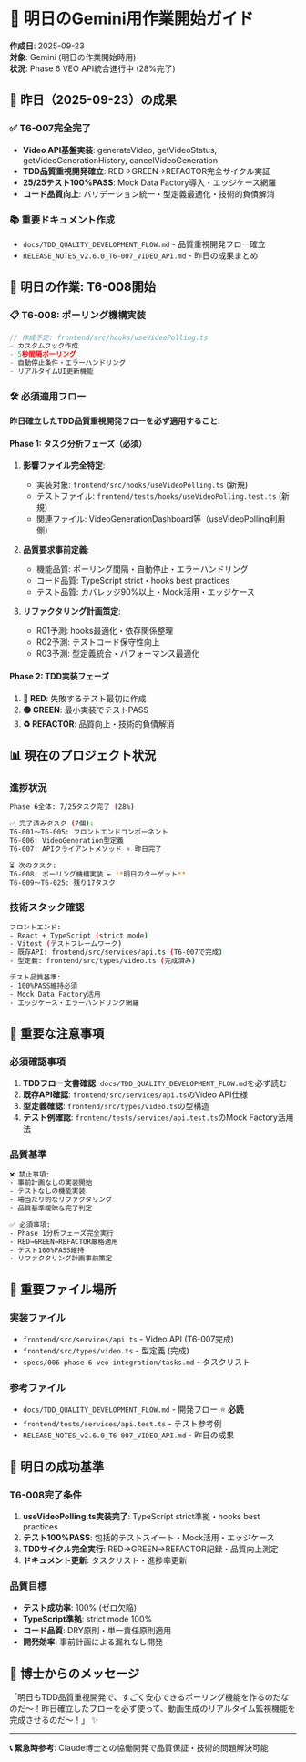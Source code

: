 # 🚀 明日のGemini用作業開始ガイド

**作成日**: 2025-09-23  
**対象**: Gemini (明日の作業開始時用)  
**状況**: Phase 6 VEO API統合進行中 (28%完了)

## 🎯 **昨日（2025-09-23）の成果**

### ✅ **T6-007完全完了**
- **Video API基盤実装**: generateVideo, getVideoStatus, getVideoGenerationHistory, cancelVideoGeneration
- **TDD品質重視開発確立**: RED→GREEN→REFACTOR完全サイクル実証
- **25/25テスト100%PASS**: Mock Data Factory導入・エッジケース網羅
- **コード品質向上**: バリデーション統一・型定義最適化・技術的負債解消

### 📚 **重要ドキュメント作成**
- `docs/TDD_QUALITY_DEVELOPMENT_FLOW.md` - 品質重視開発フロー確立
- `RELEASE_NOTES_v2.6.0_T6-007_VIDEO_API.md` - 昨日の成果まとめ

## 🎯 **明日の作業: T6-008開始**

### 📋 **T6-008: ポーリング機構実装**
```typescript
// 作成予定: frontend/src/hooks/useVideoPolling.ts
- カスタムフック作成
- 5秒間隔ポーリング  
- 自動停止条件・エラーハンドリング
- リアルタイムUI更新機能
```

### 🛠️ **必須適用フロー**
**昨日確立したTDD品質重視開発フローを必ず適用すること**:

#### Phase 1: タスク分析フェーズ（必須）
1. **影響ファイル完全特定**:
   - 実装対象: `frontend/src/hooks/useVideoPolling.ts` (新規)
   - テストファイル: `frontend/tests/hooks/useVideoPolling.test.ts` (新規)
   - 関連ファイル: VideoGenerationDashboard等（useVideoPolling利用側）

2. **品質要求事前定義**:
   - 機能品質: ポーリング間隔・自動停止・エラーハンドリング
   - コード品質: TypeScript strict・hooks best practices
   - テスト品質: カバレッジ90%以上・Mock活用・エッジケース

3. **リファクタリング計画策定**:
   - R01予測: hooks最適化・依存関係整理
   - R02予測: テストコード保守性向上
   - R03予測: 型定義統合・パフォーマンス最適化

#### Phase 2: TDD実装フェーズ
1. **🔴 RED**: 失敗するテスト最初に作成
2. **🟢 GREEN**: 最小実装でテストPASS
3. **♻️ REFACTOR**: 品質向上・技術的負債解消

## 📊 **現在のプロジェクト状況**

### 進捗状況
```bash
Phase 6全体: 7/25タスク完了 (28%)

✅ 完了済みタスク (7個):
T6-001〜T6-005: フロントエンドコンポーネント
T6-006: VideoGeneration型定義 
T6-007: APIクライアントメソッド ⭐ 昨日完了

⏳ 次のタスク:
T6-008: ポーリング機構実装 ← **明日のターゲット**
T6-009〜T6-025: 残り17タスク
```

### 技術スタック確認
```bash
フロントエンド:
- React + TypeScript (strict mode)
- Vitest (テストフレームワーク)
- 既存API: frontend/src/services/api.ts (T6-007で完成)
- 型定義: frontend/src/types/video.ts (完成済み)

テスト品質基準:
- 100%PASS維持必須
- Mock Data Factory活用
- エッジケース・エラーハンドリング網羅
```

## 🚨 **重要な注意事項**

### 必須確認事項
1. **TDDフロー文書確認**: `docs/TDD_QUALITY_DEVELOPMENT_FLOW.md`を必ず読む
2. **既存API確認**: `frontend/src/services/api.ts`のVideo API仕様
3. **型定義確認**: `frontend/src/types/video.ts`の型構造
4. **テスト例確認**: `frontend/tests/services/api.test.ts`のMock Factory活用法

### 品質基準
```bash
❌ 禁止事項:
- 事前計画なしの実装開始
- テストなしの機能実装  
- 場当たり的なリファクタリング
- 品質基準曖昧な完了判定

✅ 必須事項:
- Phase 1分析フェーズ完全実行
- RED→GREEN→REFACTOR厳格適用
- テスト100%PASS維持
- リファクタリング計画事前策定
```

## 📁 **重要ファイル場所**

### 実装ファイル
- `frontend/src/services/api.ts` - Video API (T6-007完成)
- `frontend/src/types/video.ts` - 型定義 (完成)
- `specs/006-phase-6-veo-integration/tasks.md` - タスクリスト

### 参考ファイル  
- `docs/TDD_QUALITY_DEVELOPMENT_FLOW.md` - 開発フロー ⭐ **必読**
- `frontend/tests/services/api.test.ts` - テスト参考例
- `RELEASE_NOTES_v2.6.0_T6-007_VIDEO_API.md` - 昨日の成果

## 🎯 **明日の成功基準**

### T6-008完了条件
1. **useVideoPolling.ts実装完了**: TypeScript strict準拠・hooks best practices
2. **テスト100%PASS**: 包括的テストスイート・Mock活用・エッジケース
3. **TDDサイクル完全実行**: RED→GREEN→REFACTOR記録・品質向上測定
4. **ドキュメント更新**: タスクリスト・進捗率更新

### 品質目標
- **テスト成功率**: 100% (ゼロ欠陥)
- **TypeScript準拠**: strict mode 100%
- **コード品質**: DRY原則・単一責任原則適用
- **開発効率**: 事前計画による漏れなし開発

## 💬 **博士からのメッセージ**

「明日もTDD品質重視開発で、すごく安心できるポーリング機能を作るのだなのだ〜！昨日確立したフローを必ず使って、動画生成のリアルタイム監視機能を完成させるのだ〜！」 ✨

---

**📞 緊急時参考**: Claude博士との協働開発で品質保証・技術的問題解決可能